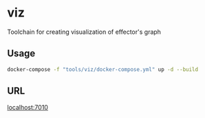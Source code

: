 # viz

Toolchain for creating visualization of effector's graph

## Usage

```bash
docker-compose -f "tools/viz/docker-compose.yml" up -d --build
```

## URL

[localhost:7010](http://localhost:7010)
